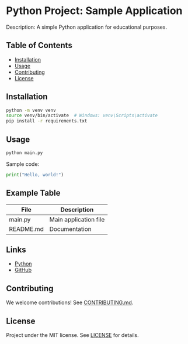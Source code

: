 # Python Project: Sample Application

Description: A simple Python application for educational purposes.

## Table of Contents
- [Installation](#installation)
- [Usage](#usage)
- [Contributing](#contributing)
- [License](#license)

## Installation

```bash
python -m venv venv
source venv/bin/activate  # Windows: venv\Scripts\activate
pip install -r requirements.txt
```

## Usage

```bash
python main.py
```

Sample code:
```python
print("Hello, world!")
```

## Example Table

| File        | Description            |
|-------------|-----------------------|
| main.py     | Main application file  |
| README.md   | Documentation         |

## Links
- [Python](https://www.python.org/)
- [GitHub](https://github.com/)

## Contributing

We welcome contributions! See [CONTRIBUTING.md](CONTRIBUTING.md).

## License

Project under the MIT license. See [LICENSE](LICENSE) for details. 